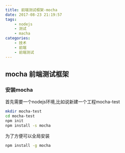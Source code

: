 ```yaml
---
title: 前端测试框架-mocha
date: 2017-08-23 21:19:57
tags:
    - nodejs
    - 测试
    - macha
categories:
    - 技术
    - 前端
    - 前端测试
---
```

## mocha 前端测试框架

### 安装mocha
首先需要一个nodejs环境,比如说新建一个工程mocha-test
```bash
mkdir mocha-test
cd mocha-test
npm init
npm install -s mocha
```
为了方便可以全局安装
```bash
npm install -g mocha
```
